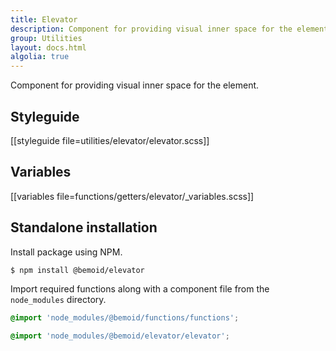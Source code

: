 ```yaml
---
title: Elevator
description: Component for providing visual inner space for the element.
group: Utilities
layout: docs.html
algolia: true
---
```


Component for providing visual inner space for the element.

## Styleguide

[[styleguide file=utilities/elevator/elevator.scss]]

## Variables

[[variables file=functions/getters/elevator/_variables.scss]]

## Standalone installation

Install package using NPM.

```bash
$ npm install @bemoid/elevator
```

Import required functions along with a component file from the `node_modules` directory.

```scss
@import 'node_modules/@bemoid/functions/functions';

@import 'node_modules/@bemoid/elevator/elevator';
```